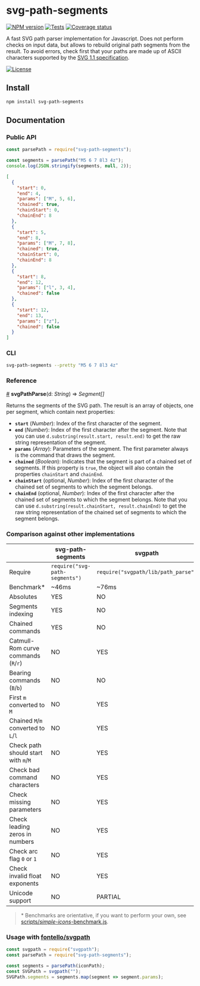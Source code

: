 # svg-path-segments

[![NPM version][npm-version-image]][npm-link]
[![Tests][tests-image]][tests-link]
[![Coverage status][coverage-image]][coverage-link]

A fast SVG path parser implementation for Javascript. Does not perform checks
on input data, but allows to rebuild original path segments from the result.
To avoid errors, check first that your paths are made up of ASCII characters
supported by the [SVG 1.1 specification][svg11-spec-link].

[![License][license-image]][license-link]

## Install

```bash
npm install svg-path-segments
```

## Documentation

### Public API

```js
const parsePath = require("svg-path-segments");

const segments = parsePath("M5 6 7 8l3 4z");
console.log(JSON.stringify(segments, null, 2));
```

```json
[
  {
    "start": 0,
    "end": 4,
    "params": ["M", 5, 6],
    "chained": true,
    "chainStart": 0,
    "chainEnd": 8
  },
  {
    "start": 5,
    "end": 8,
    "params": ["M", 7, 8],
    "chained": true,
    "chainStart": 0,
    "chainEnd": 8
  },
  {
    "start": 8,
    "end": 12,
    "params": ["l", 3, 4],
    "chained": false
  },
  {
    "start": 12,
    "end": 13,
    "params": ["z"],
    "chained": false
  }
]
```

### CLI

```bash
svg-path-segments --pretty "M5 6 7 8l3 4z"
```

### Reference

<a name="svgPathParse" href="#svgPathParse">#</a> **svgPathParse**(d: _String_)
⇒ _Segment[]_

Returns the segments of the SVG path. The result is an array of objects, one
per segment, which contain next properties:

- **`start`** (_Number_): Index of the first character of the segment.
- **`end`** (_Number_): Index of the first character after the segment. Note
 that you can use `d.substring(result.start, result.end)` to get the raw string
 representation of the segment.
- **`params`** (_Array<Number>_): Parameters of the segment. The first parameter always
 is the command that draws the segment.
- **`chained`** (_Boolean_): Indicates that the segment is part of a chained
 set of segments. If this property is `true`, the object will also contain the
 properties `chainStart` and `chainEnd`.
- **`chainStart`** (optional, _Number_): Index of the first character of the
 chained set of segments to which the segment belongs.
- **`chainEnd`** (optional, _Number_): Index of the first character after the
 chained set of segments to which the segment belongs. Note that you can use
 `d.substring(result.chainStart, result.chainEnd)` to get the raw string
  representation of the chained set of segments to which the segment belongs.

### Comparison against other implementations

|  | svg-path-segments | svgpath |
|---|---|---|
| Require | `require("svg-path-segments")` | `require("svgpath/lib/path_parse")` |
| Benchmark\* | ~46ms | ~76ms |
| Absolutes | YES | NO |
| Segments indexing | YES | NO |
| Chained commands | YES | NO |
| Catmull-Rom curve commands (`R`/`r`) | NO | YES |
| Bearing commands (`B`/`b`) | NO | NO |
| First `m` converted to `M` | NO | YES |
| Chained `M`/`m` converted to `L`/`l` | NO | YES |
| Check path should start with `m`/`M` | NO | YES |
| Check bad command characters | NO | YES |
| Check missing parameters | NO | YES |
| Check leading zeros in numbers | NO | YES |
| Check arc flag `0` or `1` | NO | YES |
| Check invalid float exponents | NO | YES |
| Unicode support | NO | PARTIAL |

> \* Benchmarks are orientative, if you want to perform your own, see
  [scripts/*simple-icons*-benchmark.js][scripts-link].

### Usage with [fontello/svgpath](https://github.com/fontello/svgpath)

```js
const svgpath = require("svgpath");
const parsePath = require("svg-path-segments");

const segments = parsePath(iconPath);
const SVGPath = svgpath("");
SVGPath.segments = segments.map(segment => segment.params);
```

[npm-link]: https://www.npmjs.com/package/svg-path-segments
[npm-version-image]: https://img.shields.io/npm/v/svg-path-segments?logo=NPM
[tests-image]: https://img.shields.io/github/actions/workflow/status/mondeja/svg-path-segments/ci.yml?branch=master&logo=github&label=tests
[tests-link]: https://github.com/mondeja/svg-path-segments/actions?query=workflow%3ACI
[coverage-image]: https://img.shields.io/coveralls/github/mondeja/svg-path-segments?logo=coverallss&color=brightgreen
[coverage-link]: https://coveralls.io/github/mondeja/svg-path-segments?branch=master
[license-image]: https://img.shields.io/npm/l/svg-path-segments?color=blue
[license-link]: https://github.com/mondeja/svg-path-segments/blob/master/LICENSE
[scripts-link]: https://github.com/mondeja/svg-path-segments/tree/master/scripts
[svg11-spec-link]: https://www.w3.org/TR/SVG11/paths.html
